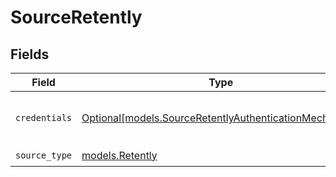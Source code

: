 # SourceRetently


## Fields

| Field                                                                                                        | Type                                                                                                         | Required                                                                                                     | Description                                                                                                  |
| ------------------------------------------------------------------------------------------------------------ | ------------------------------------------------------------------------------------------------------------ | ------------------------------------------------------------------------------------------------------------ | ------------------------------------------------------------------------------------------------------------ |
| `credentials`                                                                                                | [Optional[models.SourceRetentlyAuthenticationMechanism]](../models/sourceretentlyauthenticationmechanism.md) | :heavy_minus_sign:                                                                                           | Choose how to authenticate to Retently                                                                       |
| `source_type`                                                                                                | [models.Retently](../models/retently.md)                                                                     | :heavy_check_mark:                                                                                           | N/A                                                                                                          |